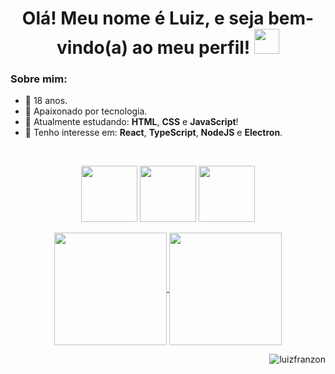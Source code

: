 
<h1 align="center"> Olá! Meu nome é Luiz, e seja bem-vindo(a) ao meu perfil! <img width="40" src="https://raw.githubusercontent.com/luizfranzon/luizfranzon/main/media/outros/Hi.gif"></h1>

### Sobre mim:
- 🎂 18 anos.
- 💚 Apaixonado por tecnologia.
- 🧠 Atualmente estudando: **HTML**, **CSS** e **JavaScript**!
- 👀 Tenho interesse em: **React**, **TypeScript**, **NodeJS** e **Electron**.

<br>

<!-- Contato -->
<p align="center">
    <a target="_blank" href="mailto:luizfranzon@outlook.com"><img width="90" src="https://img.shields.io/badge/Outlook-blue?&logo=microsoft-outlook"></a>
    <a target="_blank" href="https://www.linkedin.com/in/luizffernando/"><img width="90" src="https://img.shields.io/badge/-Linkedin-0a66c2?&logo=linkedin"></a>
    <a target="_blank" href="https://open.spotify.com/user/8cfpqllf0b54012usbsgz48nx"><img width="90" src="https://img.shields.io/badge/Spotify-26944e?&logo=spotify">
</a>
</p>

<!-- Caixa de status -->
<p align="center">
  <a href="https://github.com/anuraghazra/github-readme-stats">
    <img
      align="center"
      height="180"
      src="https://github-readme-stats.vercel.app/api?username=luizfranzon&count_private=true&show_icons=true&custom_title=Github%20Status"
    />
  </a>
  <a href="https://github.com/anuraghazra/github-readme-stats">
    <img
      align="center"
      height="180"
      src="https://github-readme-stats.vercel.app/api/top-langs/?username=luizfranzon&layout=compact&custom_title=Linguagens%20mais%20usadas"/>
  </a>
</p>

<!-- <p><img src="https://spotify-playing-nubmm3ohd-luizfranzon.vercel.app/api/now-playing"/></p> -->
<p align="right"><img src="https://komarev.com/ghpvc/?username=luizfranzon&label=Visitas&color=9a07df&style=flat" alt="luizfranzon"/></p>
